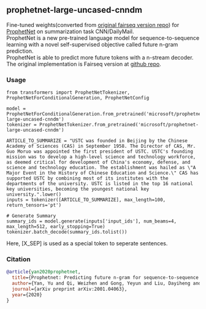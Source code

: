 ## prophetnet-large-uncased-cnndm
Fine-tuned weights(converted from [original fairseq version repo](https://github.com/microsoft/ProphetNet)) for [ProphetNet](https://arxiv.org/abs/2001.04063) on summarization task CNN/DailyMail.  
ProphetNet is a new pre-trained language model for sequence-to-sequence learning with a novel self-supervised objective called future n-gram prediction.  
ProphetNet is able to predict more future tokens with a n-stream decoder. The original implementation is Fairseq version at [github repo](https://github.com/microsoft/ProphetNet).   

### Usage
```
from transformers import ProphetNetTokenizer, ProphetNetForConditionalGeneration, ProphetNetConfig

model = ProphetNetForConditionalGeneration.from_pretrained('microsoft/prophetnet-large-uncased-cnndm')
tokenizer = ProphetNetTokenizer.from_pretrained('microsoft/prophetnet-large-uncased-cnndm')

ARTICLE_TO_SUMMARIZE = "USTC was founded in Beijing by the Chinese Academy of Sciences (CAS) in September 1958. The Director of CAS, Mr. Guo Moruo was appointed the first president of USTC. USTC's founding mission was to develop a high-level science and technology workforce, as deemed critical for development of China's economy, defense, and science and technology education. The establishment was hailed as \"A Major Event in the History of Chinese Education and Science.\" CAS has supported USTC by combining most of its institutes with the departments of the university. USTC is listed in the top 16 national key universities, becoming the youngest national key university.".lower()
inputs = tokenizer([ARTICLE_TO_SUMMARIZE], max_length=100, return_tensors='pt')

# Generate Summary
summary_ids = model.generate(inputs['input_ids'], num_beams=4, max_length=512, early_stopping=True)
tokenizer.batch_decode(summary_ids.tolist())
```
Here, [X_SEP] is used as a special token to seperate sentences.
### Citation
```bibtex
@article{yan2020prophetnet,
  title={Prophetnet: Predicting future n-gram for sequence-to-sequence pre-training},
  author={Yan, Yu and Qi, Weizhen and Gong, Yeyun and Liu, Dayiheng and Duan, Nan and Chen, Jiusheng and Zhang, Ruofei and Zhou, Ming},
  journal={arXiv preprint arXiv:2001.04063},
  year={2020}
}
```
